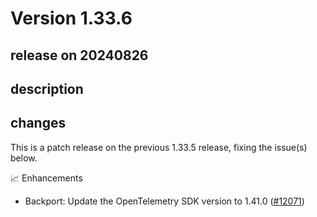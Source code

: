 # Version 1.33.6

## release on 20240826
## description
## changes
This is a patch release on the previous 1.33.5 release, fixing the issue(s) below.

📈 Enhancements

* Backport: Update the OpenTelemetry SDK version to 1.41.0 (<a href="https://github.com/open-telemetry/opentelemetry-java-instrumentation/pull/12071" data-hovercard-type="pull_request" data-hovercard-url="/open-telemetry/opentelemetry-java-instrumentation/pull/12071/hovercard">#12071</a>)


